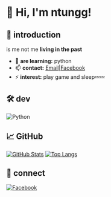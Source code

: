 # 👋 Hi, I'm ntungg!

## 🚀 introduction
is me not me **living in the past**

- 🔭 **are learning:** python
- 📫 **contact:** [Email](mailto:ntungg124@gmail.com)|[Facebook](https://www.facebook.com/profile.php?id=61568760124748)
- ⚡ **interest:** play game and sleep💤💤

## 🛠 dev
![Python](https://img.shields.io/badge/Python-3776AB?style=for-the-badge&logo=python&logoColor=white)

## 📈 GitHub
[![GitHub Stats](https://github-readme-stats.vercel.app/api?username=YOUR-USERNAME&show_icons=true&theme=dark)](https://github.com/ntungg10)
[![Top Langs](https://github-readme-stats.vercel.app/api/top-langs/?username=YOUR-USERNAME&layout=compact&theme=dark)](https://github.com/ntungg10)

## 🔗 connect
[![Facebook](https://img.shields.io/badge/Facebook-1877F2?style=flat&logo=facebook&logoColor=white)](https://www.facebook.com/profile.php?id=61568760124748)
